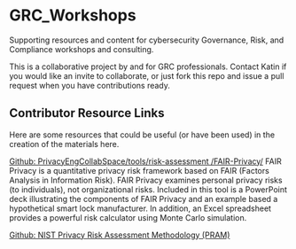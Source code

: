# GRC_Workshops
Supporting resources and content for cybersecurity Governance, Risk, and Compliance workshops and consulting.

This is a collaborative project by and for GRC professionals. Contact Katin if you would like an invite to collaborate, or just fork this repo and issue a pull request when you have contributions ready.

## Contributor Resource Links
Here are some resources that could be useful (or have been used) in the creation of the materials here.

[Github: PrivacyEngCollabSpace/tools/risk-assessment
/FAIR-Privacy/](https://github.com/usnistgov/PrivacyEngCollabSpace/tree/master/tools/risk-assessment/FAIR-Privacy)
FAIR Privacy is a quantitative privacy risk framework based on FAIR (Factors Analysis in Information Risk). FAIR Privacy examines personal privacy risks (to individuals), not organizational risks. Included in this tool is a PowerPoint deck illustrating the components of FAIR Privacy and an example based a hypothetical smart lock manufacturer. In addition, an Excel spreadsheet provides a powerful risk calculator using Monte Carlo simulation.

[Github: NIST Privacy Risk Assessment Methodology (PRAM)](https://github.com/usnistgov/PrivacyEngCollabSpace/tree/master/tools/risk-assessment/NIST-Privacy-Risk-Assessment-Methodology-PRAM#nist-privacy-risk-assessment-methodology-pram)

